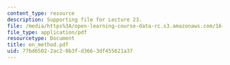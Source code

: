 ```yaml
---
content_type: resource
description: Supporting file for Lecture 23.
file: /media/https%3A/open-learning-course-data-rc.s3.amazonaws.com/16-13-aerodynamics-of-viscous-fluids-fall-2003/77bd65022ac20b3fd3663df455621a37_en_method.pdf
file_type: application/pdf
resourcetype: Document
title: en_method.pdf
uid: 77bd6502-2ac2-0b3f-d366-3df455621a37
---
```

